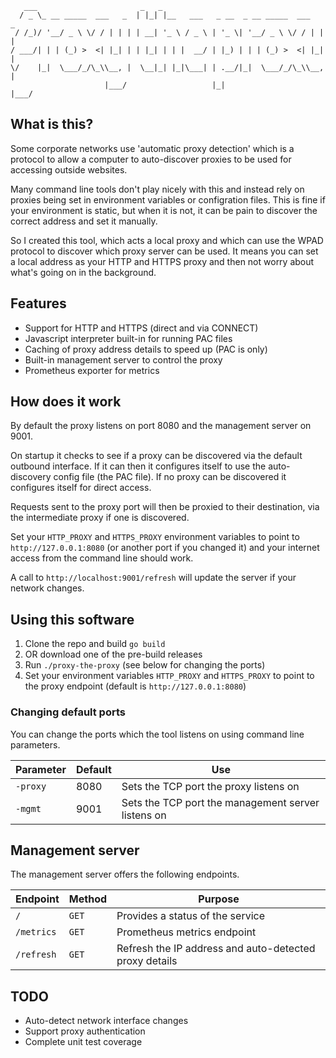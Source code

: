 ```
   ___                       _   _                                      
  / _ \_ __ _____  ___   _  | |_| |__   ___   _ __  _ __ _____  ___   _ 
 / /_)/ '__/ _ \ \/ / | | | | __| '_ \ / _ \ | '_ \| '__/ _ \ \/ / | | |
/ ___/| | | (_) >  <| |_| | | |_| | | |  __/ | |_) | | | (_) >  <| |_| |
\/    |_|  \___/_/\_\\__, |  \__|_| |_|\___| | .__/|_|  \___/_/\_\\__, |
                     |___/                   |_|                  |___/ 
```

## What is this?

Some corporate networks use 'automatic proxy detection' which is a protocol to allow a computer to auto-discover proxies to be used for accessing outside websites.  

Many command line tools don't play nicely with this and instead rely on proxies being set in environment variables or configration files.  This is fine if your environment is static, but when it is not, it can be pain to discover the correct address and set it manually.

So I created this tool, which acts a local proxy and which can use the WPAD protocol to discover which proxy server can be used.  It means you can set a local address as your HTTP and HTTPS proxy and then not worry about what's going on in the background.

## Features

* Support for HTTP and HTTPS (direct and via CONNECT)
* Javascript interpreter built-in for running PAC files
* Caching of proxy address details to speed up (PAC is only)
* Built-in management server to control the proxy
* Prometheus exporter for metrics

## How does it work

By default the proxy listens on port 8080 and the management server on 9001.

On startup it checks to see if a proxy can be discovered via the default outbound interface.  If it can then it configures itself to use the auto-discovery config file (the PAC file).  If no proxy can be discovered it configures itself for direct access.

Requests sent to the proxy port will then be proxied to their destination, via the intermediate proxy if one is discovered.

Set your `HTTP_PROXY` and `HTTPS_PROXY` environment variables to point to `http://127.0.0.1:8080` (or another port if you changed it) and your internet access from the command line should work.

A call to `http://localhost:9001/refresh` will update the server if your network changes.

## Using this software

1. Clone the repo and build `go build`
2. OR download one of the pre-build releases
3. Run `./proxy-the-proxy` (see below for changing the ports)
4. Set your environment variables `HTTP_PROXY` and `HTTPS_PROXY` to point to the proxy endpoint (default is `http://127.0.0.1:8080`)

### Changing default ports

You can change the ports which the tool listens on using command line parameters.  

| Parameter | Default | Use | 
| --- | --- | --- |
| `-proxy` | 8080 | Sets the TCP port the proxy listens on |
| `-mgmt` | 9001 | Sets the TCP port the management server listens on |

## Management server

The management server offers the following endpoints.

| Endpoint | Method | Purpose |
| --- | --- | --- |
|`/`| `GET` | Provides a status of the service
|`/metrics`| `GET` | Prometheus metrics endpoint
|`/refresh`| `GET` | Refresh the IP address and auto-detected proxy details

## TODO

* Auto-detect network interface changes
* Support proxy authentication
* Complete unit test coverage